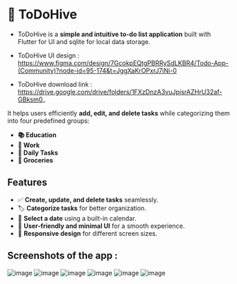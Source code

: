 # 📝 ToDoHive

- ToDoHive is a **simple and intuitive to-do list application** built with Flutter for UI and sqlite for local data storage.    

- ToDoHive UI design :    
   https://www.figma.com/design/7GcokpEQtgPBRRySdLKBR4/Todo-App-(Community)?node-id=95-174&t=JggXaKrOPxrJ7iNi-0
- ToDoHive download link :    
   https://drive.google.com/drive/folders/1FXzDnzA3vuJpjsrAZHrU32af-GBksm0_

It helps users efficiently **add, edit, and delete tasks** while categorizing them into four predefined groups:

- **📚 Education**
- **💼 Work**
- **📅 Daily Tasks**
- **🛒 Groceries**

##  Features
- ✅ **Create, update, and delete tasks** seamlessly.  
- 🏷 **Categorize tasks** for better organization.  
- 📆 **Select a date** using a built-in calendar.  
- 🎨 **User-friendly and minimal UI** for a smooth experience.  
- 📱 **Responsive design** for different screen sizes.  

## Screenshots of the app :
![image](https://github.com/user-attachments/assets/63b863c4-91f9-49d7-9a93-ecaf3c535527)
![image](https://github.com/user-attachments/assets/69213ded-d7f0-4df4-a769-8585d955cd71)
![image](https://github.com/user-attachments/assets/8bf364cb-3e6d-4049-bb31-13ca6f0a67b3)
![image](https://github.com/user-attachments/assets/1a15659b-1699-4f0b-8134-4944593b9c30)
![image](https://github.com/user-attachments/assets/73b78ad5-a4a1-4ed2-9e62-0748b901e85d)
![image](https://github.com/user-attachments/assets/95ba0cf2-9e79-4f37-99f7-38b493c699e1)






